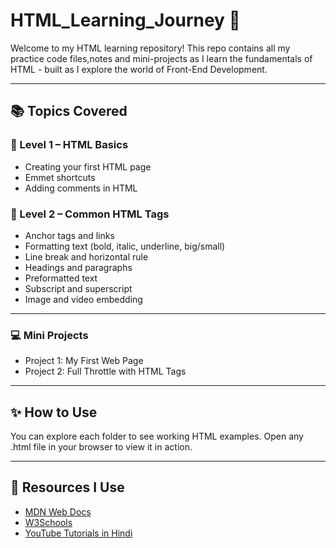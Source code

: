 # HTML_Learning_Journey 🚀
Welcome to my HTML learning repository! This repo contains all my practice code files,notes and mini-projects as I learn the fundamentals of HTML  - built as I explore the world of Front-End Development.

---

## 📚 Topics Covered

### 🔰 Level 1 – HTML Basics
- Creating your first HTML page
- Emmet shortcuts
- Adding comments in HTML

### 🧩 Level 2 – Common HTML Tags
- Anchor tags and links
- Formatting text (bold, italic, underline, big/small)
- Line break and horizontal rule
- Headings and paragraphs
- Preformatted text
- Subscript and superscript
- Image and video embedding

---

### 💻 Mini Projects
- Project 1: My First Web Page
- Project 2: Full Throttle with HTML Tags

---

## ✨ How to Use

You can explore each folder to see working HTML examples. Open any .html file in your browser to view it in action.

---

## 🔗 Resources I Use

- [MDN Web Docs](https://developer.mozilla.org/en-US/docs/Web/HTML)
- [W3Schools](https://www.w3schools.com/html/)
- [YouTube Tutorials in Hindi](https://www.youtube.com/watch?v=rklidcZ-aLU)


